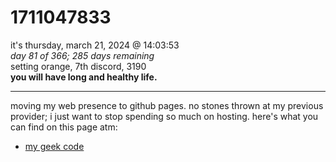 # 1711047833
it's thursday, march 21, 2024 @ 14:03:53  
*day 81 of 366; 285 days remaining*  
setting orange, 7th discord, 3190  
**you will have long and healthy life.**  

-----

moving my web presence to github pages. no stones thrown at my previous provider; i just want to stop spending so much on hosting.  here's what you can find on this page atm:

- [my geek code](geekcode.md)


